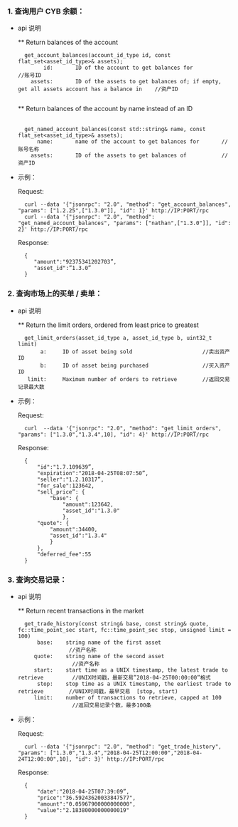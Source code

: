 ### 1. 查询用户 CYB 余额：
* api 说明

   ** Return balances of the account
   
		get_account_balances(account_id_type id, const flat_set<asset_id_type>& assets); 
		      id:       ID of the account to get balances for                                                     //账号ID 
		  assets:       ID of the assets to get balances of; if empty, get all assets account has a balance in    //资产ID                                                                               
	** Return balances of the account by name instead of an ID                                   

		get_named_account_balances(const std::string& name, const flat_set<asset_id_type>& assets); 
		    name:       name of the account to get balances for       //账号名称 
		  assets:       ID of the assets to get balances of           //资产ID 

* 示例：


	Request: 

		curl --data '{"jsonrpc": "2.0", "method": "get_account_balances", "params": ["1.2.25",["1.3.0"]], "id": 1}' http://IP:PORT/rpc 
		curl --data '{"jsonrpc": "2.0", "method": "get_named_account_balances", "params": ["nathan",["1.3.0"]], "id": 2}' http://IP:PORT/rpc 

	Response: 
	
		{  
		   "amount":"92375341202703”,                       
		   "asset_id":”1.3.0”                                            
		} 


### 2. 查询市场上的买单 / 卖单：
* api 说明

	** Return the limit orders, ordered from least price to greatest 

		get_limit_orders(asset_id_type a, asset_id_type b, uint32_t limit) 
		     a:     ID of asset being sold                      //卖出资产 ID 
		     b:     ID of asset being purchased                 //买入资产 ID 
		 limit:     Maximum number of orders to retrieve        //返回交易记录最大数 

* 示例：

	Request: 
	
		curl  --data '{"jsonrpc": "2.0", "method": "get_limit_orders", "params": ["1.3.0","1.3.4",10], "id": 4}' http://IP:PORT/rpc 

	Response: 
	
		{  
		    "id":"1.7.109639”, 
		    "expiration":"2018-04-25T08:07:50”, 
		    "seller":"1.2.10317”, 
		    "for_sale":123642, 
		    "sell_price”: { 
		        "base": { 
		            "amount":123642, 
		            "asset_id":"1.3.0" 
		            }, 
		    "quote": { 
		        "amount":34400, 
		        "asset_id":"1.3.4" 
		        } 
		    }, 
		    "deferred_fee":55 
		} 


### 3. 查询交易记录：
* api 说明

	** Return recent transactions in the market
	
		get_trade_history(const string& base, const string& quote, fc::time_point_sec start, fc::time_point_sec stop, unsigned limit = 100) 
		    base:    string name of the first asset                                       //资产名称 
		   quote:    string name of the second asset                                      //资产名称 
		   start:    start time as a UNIX timestamp, the latest trade to retrieve         //UNIX时间戳，最新交易”2018-04-25T00:00:00”格式 
		    stop:    stop time as a UNIX timestamp, the earliest trade to retrieve        //UNIX时间戳，最早交易  [stop, start) 
		   limit:    number of transactions to retrieve, capped at 100                    //返回交易记录个数，最多100条 

* 示例： 

	Request: 
			
		curl --data '{"jsonrpc": "2.0", "method": "get_trade_history", "params": ["1.3.0","1.3.4","2018-04-25T12:00:00","2018-04-24T12:00:00",10], "id": 3}' http://IP:PORT/rpc 

	Response: 
	
		{ 
		    "date":"2018-04-25T07:39:09”,                      
		    "price":"36.59243620033847577", 
		    "amount":"0.05967900000000000", 
		    "value":"2.18380000000000019" 
		} 